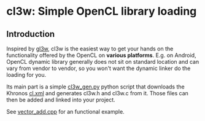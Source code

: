 # cl3w: Simple OpenCL library loading

## Introduction

Inspired by [gl3w](https://github.com/skaslev/gl3w), cl3w is the easiest way to get your hands on the functionality offered by the OpenCL on **various platforms**. E.g. on Android, OpenCL dynamic library generally does not sit on standard location and can vary from vendor to vendor, so you won't want the dynamic linker do the loading for you.

Its main part is a simple [cl3w_gen.py](./cl3w_gen.py) python script that downloads the Khronos [cl.xml](https://github.com/KhronosGroup/OpenCL-Docs/blob/master/xml/cl.xml) and generates cl3w.h and cl3w.c from it. Those files can then be added and linked into your project.

See [vector_add.cpp](test/vector_add.cpp) for an functional example.

